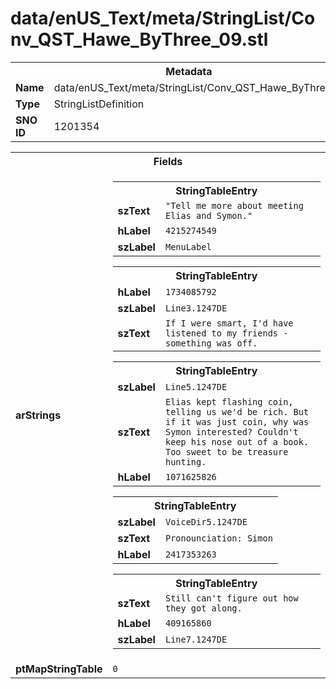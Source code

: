 <h1>data/enUS_Text/meta/StringList/Conv_QST_Hawe_ByThree_09.stl</h1><table><tr><th colspan="100%">Metadata</th></tr><tr><td><b>Name</b></td><td>data/enUS_Text/meta/StringList/Conv_QST_Hawe_ByThree_09.stl</td></tr><tr><td><b>Type</b></td><td>StringListDefinition</td></tr><tr><td><b>SNO ID</b></td><td>1201354</td></tr></table>

<table><tr><th colspan="100%">Fields</th></tr><tr><td><b>arStrings</b></td><td><table><tr><th colspan="100%">StringTableEntry</th></tr><tr><td><b>szText</b></td><td><code>"Tell me more about meeting Elias and Symon."</code></td></tr><tr><td><b>hLabel</b></td><td><code>4215274549</code></td></tr><tr><td><b>szLabel</b></td><td><code>MenuLabel</code></td></tr></table>


<table><tr><th colspan="100%">StringTableEntry</th></tr><tr><td><b>hLabel</b></td><td><code>1734085792</code></td></tr><tr><td><b>szLabel</b></td><td><code>Line3.1247DE</code></td></tr><tr><td><b>szText</b></td><td><code>If I were smart, I'd have listened to my friends - something was off.</code></td></tr></table>


<table><tr><th colspan="100%">StringTableEntry</th></tr><tr><td><b>szLabel</b></td><td><code>Line5.1247DE</code></td></tr><tr><td><b>szText</b></td><td><code>Elias kept flashing coin, telling us we'd be rich. But if it was just coin, why was Symon interested? Couldn't keep his nose out of a book. Too sweet to be treasure hunting.</code></td></tr><tr><td><b>hLabel</b></td><td><code>1071625826</code></td></tr></table>


<table><tr><th colspan="100%">StringTableEntry</th></tr><tr><td><b>szLabel</b></td><td><code>VoiceDir5.1247DE</code></td></tr><tr><td><b>szText</b></td><td><code>Pronounciation: Simon</code></td></tr><tr><td><b>hLabel</b></td><td><code>2417353263</code></td></tr></table>


<table><tr><th colspan="100%">StringTableEntry</th></tr><tr><td><b>szText</b></td><td><code>Still can't figure out how they got along.</code></td></tr><tr><td><b>hLabel</b></td><td><code>409165860</code></td></tr><tr><td><b>szLabel</b></td><td><code>Line7.1247DE</code></td></tr></table>


</td></tr><tr><td><b>ptMapStringTable</b></td><td><code>0</code></td></tr></table>


